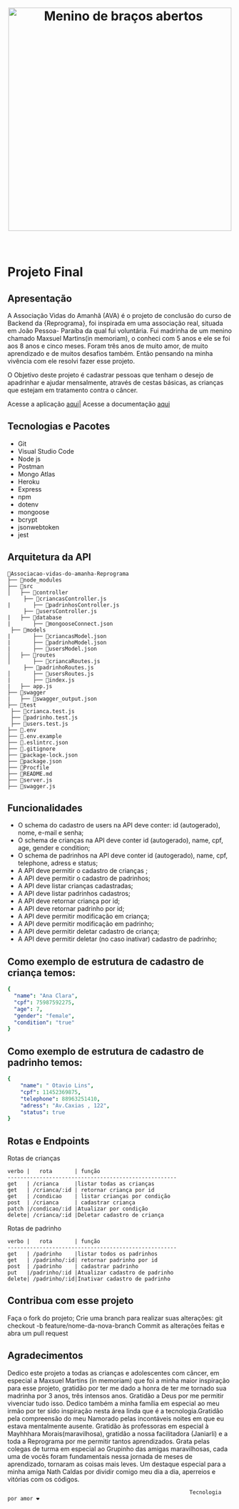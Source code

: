 <h1 align="center">
<img src="public/images/crianca.gif" alt="Menino de braços abertos" width="500" height="500" /> 
</h1>
<br>

# Projeto Final 

## Apresentação

A Associação Vidas do Amanhã (AVA) é o projeto de conclusão do curso de Backend da {Reprograma}, foi inspirada em uma associação real, situada em João Pessoa- Paraíba da qual fui voluntária. Fui madrinha de um menino chamado Maxsuel Martins(in memoriam), o conheci com 5 anos e ele se foi aos 8 anos e cinco meses. Foram três anos de muito amor, de muito aprendizado e de  muitos desafios também. Então pensando na minha vivência com ele resolvi fazer esse projeto.

O Objetivo deste projeto é cadastrar pessoas que tenham o desejo de apadrinhar e ajudar mensalmente, através de cestas básicas, as crianças que estejam em tratamento contra o câncer.

Acesse a aplicação  [aqui](https://associacao-vidas-do-amanha.herokuapp.com/)|
Acesse a documentação [aqui](https://associacao-vidas-do-amanha.herokuapp.com/minha-rota-de-documentacao/#/)



## Tecnologias e Pacotes 

* Git
* Visual Studio Code
* Node js
* Postman
* Mongo Atlas
* Heroku
* Express
* npm
* dotenv
*  mongoose
*  bcrypt
*  jsonwebtoken
*  jest

## Arquitetura da API


   ```
  📁Associacao-vidas-do-amanha-Reprograma
├── 📁node_modules
├── 📁src
│   ├── 📁controller
        ├── 📄criancasController.js
|       ├── 📄padrinhosController.js
        ├── 📄usersController.js
|   ├── 📁database
|       ├── 📄mongooseConnect.json
    ├── 📁models
|       ├── 📄criancasModel.json
|       ├── 📄padrinhoModel.json
|       ├── 📄usersModel.json
│   ├── 📁routes
│       ├── 📄criancaRoutes.js
        ├── 📄padrinhoRoutes.js
│       ├── 📄usersRoutes.js
|       ├── 📄index.js
|   ├── app.js
├── 📁swagger
|   ├── 📄swagger_output.json
├── 📁test
    ├── 📄crianca.test.js
    ├── 📄padrinho.test.js
    ├── 📄users.test.js
├── 📄.env
├── 📄.env.example 
├── 📄.eslintrc.json
├── 📄.gitignore
├── 📄package-lock.json
├── 📄package.json
├── 📄Procfile
├── 📄README.md
├── 📄server.js
├── 📄swagger.js
```
 
## Funcionalidades

* O schema do cadastro de users na API deve conter: id (autogerado), nome, e-mail e senha;
* O schema de crianças na API deve conter id (autogerado), name, cpf, age, gender e condition;
* O schema de padrinhos na API deve conter id (autogerado), name, cpf, telephone, adress e status;
* A API deve permitir o cadastro de crianças ;
* A API deve permitir o cadastro de padrinhos;
* A API deve listar crianças cadastradas;
* A API deve listar padrinhos cadastros;
* A API deve retornar criança por id;
* A API deve retornar padrinho por id; 
* A API deve permitir modificação em  criança;
* A API deve permitir modificação em  padrinho;
* A API deve permitir deletar cadastro de criança;
* A API deve permitir deletar (no caso inativar) cadastro de  padrinho;

## Como exemplo de estrutura de cadastro de criança temos:
```yaml
{
  "name": "Ana Clara", 
  "cpf": 75987592275,
  "age": 7,
  "gender": "female",
  "condition": "true"
}
```
 
## Como exemplo de estrutura de cadastro de padrinho temos:

```yaml
{
    "name": " Otavio Lins",
    "cpf": 11452369875,
    "telephone": 88963251410,
    "adress": "Av.Caxias , 122",
    "status": true
}
```

## Rotas e Endpoints

Rotas de crianças
```
verbo |   rota       | função
-----------------------------------------------------
get   | /crianca     |listar todas as crianças
get   | /crianca/:id | retornar criança por id
get   | /condicao    | listar crianças por condição
post  | /crianca     | cadastrar criança
patch |/condicao/:id |Atualizar por condição
delete| /crianca/:id |Deletar cadastro de criança
```

Rotas de padrinho
```
verbo |   rota       | função
-----------------------------------------------------
get   | /padrinho    |listar todos os padrinhos
get   | /padrinho/:id| retornar padrinho por id
post  | /padrinho    | cadastrar padrinho
put   |/padrinho/:id |Atualizar cadastro de padrinho
delete| /padrinho/:id|Inativar cadastro de padrinho
```

## Contribua com esse projeto

Faça o fork do projeto;
Crie uma branch para realizar suas alterações: git checkout -b feature/nome-da-nova-branch
Commit as alterações feitas e abra um pull request

## Agradecimentos

Dedico este projeto a todas as crianças e adolescentes com câncer, em especial a Maxsuel Martins (in memoriam) que foi a minha maior inspiração para esse projeto, gratidão por ter me dado a honra de ter me tornado sua madrinha por 3 anos, três intensos anos. Gratidão a Deus por me permitir vivenciar tudo isso. Dedico também a minha família em especial ao meu irmão por ter sido inspiração nesta área linda que é a tecnologia.Gratidão pela compreensão do meu Namorado pelas incontáveis noites em que eu estava mentalmente ausente. Gratidão às professoras em especial à Mayhhhara Morais(maravilhosa), gratidão a nossa facilitadora (Janiarli) e a toda a Reprograma por me permitir tantos aprendizados. Grata pelas colegas de turma em especial ao Grupinho das amigas maravilhosas, cada uma de vocês foram fundamentais nessa jornada de meses de aprendizado, tornaram as coisas mais leves. Um destaque especial para a minha amiga Nath Caldas por dividir comigo meu dia a dia, aperreios e vitórias com os códigos. 

                                                             Tecnologia por amor ❤️
